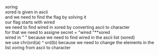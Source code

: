 xoring <br>
xored is given in ascii <br>
and we need to find the flag by solving it<br>
our flag starts with wired <br>
we need to find wired in xored by converting ascii to character <br>
for that we need to assigne secret = "wired "**xored <br>
wired in " " because we need to find wired in the ascii list (xored)<br>
we use chr(ord(a) ^ ord(b) because we need to change the elements in the list xoring from ascii to character 
